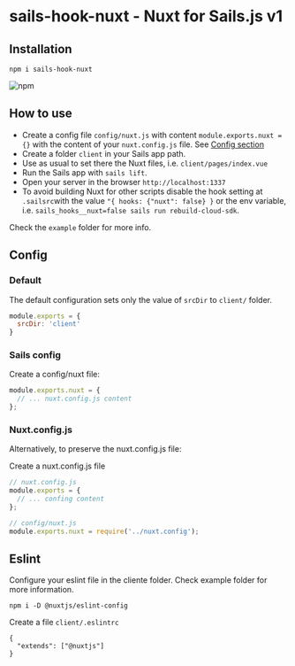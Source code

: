 # sails-hook-nuxt - Nuxt for Sails.js v1

## Installation

```
npm i sails-hook-nuxt
```

![npm](https://img.shields.io/npm/v/sails-hook-nuxt?style=for-the-badge)

## How to use

- Create a config file `config/nuxt.js` with content `module.exports.nuxt = {}` with the content of your `nuxt.config.js` file. See [Config section](#config)
- Create a folder `client` in your Sails app path.
- Use as usual to set there the Nuxt files, i.e. `client/pages/index.vue`
- Run the Sails app with `sails lift`.
- Open your server in the browser `http://localhost:1337`
- To avoid building Nuxt for other scripts disable the hook setting at `.sailsrc`with the value `"{ hooks: {"nuxt": false} }` or the env variable, i.e. `sails_hooks__nuxt=false sails run rebuild-cloud-sdk`.

Check the `example` folder for more info.

## Config

### Default

The default configuration sets only the value of `srcDir` to `client/` folder.

```js
module.exports = {
  srcDir: 'client'
}
```

### Sails config

Create a config/nuxt file:

```js
module.exports.nuxt = {
  // ... nuxt.config.js content
};
```

### Nuxt.config.js

Alternatively, to preserve the nuxt.config.js file:

Create a nuxt.config.js file

```js
// nuxt.config.js
module.exports = {
  // ... confing content
};
```

```js
// config/nuxt.js
module.exports.nuxt = require('../nuxt.config');
```

## Eslint

Configure your eslint file in the cliente folder. Check example folder for more information.

```
npm i -D @nuxtjs/eslint-config
```

Create a file `client/.eslintrc`

```
{
  "extends": ["@nuxtjs"]
}
```
